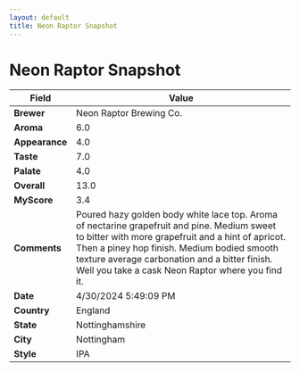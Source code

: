 ```yaml
---
layout: default
title: Neon Raptor Snapshot
---
```


# Neon Raptor Snapshot

| Field         | Value                                                                                                   |
|---------------|---------------------------------------------------------------------------------------------------------|
| **Brewer**    | Neon Raptor Brewing Co.                                                                                        |
| **Aroma**     | 6.0                                                                                         |
| **Appearance**| 4.0                                                                                    |
| **Taste**     | 7.0                                                                                         |
| **Palate**    | 4.0                                                                                        |
| **Overall**   | 13.0                                                                                       |
| **MyScore**   | 3.4                                                                                       |
| **Comments**  | Poured hazy golden body white lace top. Aroma of nectarine grapefruit and pine. Medium sweet to bitter with more grapefruit and a hint of apricot. Then a piney hop finish. Medium bodied smooth texture average carbonation and a bitter finish. Well you take a cask Neon Raptor where you find it.                                                                                      |
| **Date**      | 4/30/2024 5:49:09 PM                                                                                          |
| **Country**   | England                                                                                       |
| **State**     | Nottinghamshire                                                                                         |
| **City**      | Nottingham                                                                                          |
| **Style**     | IPA                                                                                         |
